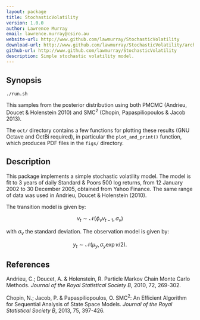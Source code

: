 ```yaml
---
layout: package
title: StochasticVolatility
version: 1.0.0
author: Lawrence Murray
email: lawrence.murray@csiro.au
website-url: http://www.github.com/lawmurray/StochasticVolatility
download-url: http://www.github.com/lawmurray/StochasticVolatility/archive/master.tar.gz
github-url: http://www.github.com/lawmurray/StochasticVolatility
description: Simple stochastic volatility model.
---
```


Synopsis
--------

    ./run.sh

This samples from the posterior distribution using both PMCMC (Andrieu, Doucet
& Holenstein 2010) and SMC$^2$ (Chopin, Papaspiliopoulos & Jacob 2013).

The `oct/` directory contains a few functions for plotting these results (GNU
Octave and OctBi required), in particular the `plot_and_print()` function,
which produces PDF files in the `figs/` directory.


Description
-----------

This package implements a simple stochastic volatility model. The model is fit
to 3 years of daily Standard & Poors 500 log returns, from 12 January 2002 to
30 December 2005, obtained from Yahoo Finance. The same range of data was used
in Andrieu, Doucet & Holenstein (2010).

The transition model is given by:

$$v_t \sim \mathcal{N}(\phi_v v_{t-1}, \sigma_v)$$

with $\sigma_v$ the standard deviation. The observation model is given by:

$$y_t \sim \mathcal{N}(\mu_y, \sigma_y \exp v/2).$$


References
----------

Andrieu, C.; Doucet, A. & Holenstein, R. Particle Markov Chain Monte Carlo
Methods. *Journal of the Royal Statistical Society B*, 2010, 72, 269-302.

Chopin, N.; Jacob, P. & Papaspiliopoulos, O. SMC$^2$: An Efficient Algorithm
for Sequential Analysis of State Space Models. *Journal of the Royal
Statistical Society B*, 2013, 75, 397-426.
